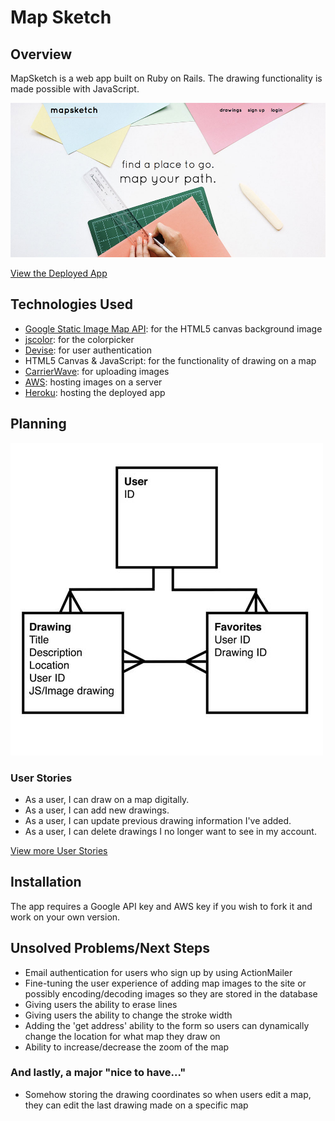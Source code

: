 # Map Sketch

## Overview
MapSketch is a web app built on Ruby on Rails. The drawing functionality is made possible with JavaScript.

[![Screenshot](screenshot.jpg)](https://nameless-castle-46609.herokuapp.com/)

[View the Deployed App](https://nameless-castle-46609.herokuapp.com/)

## Technologies Used
* [Google Static Image Map API](https://developers.google.com/maps/documentation/static-maps/): for the HTML5 canvas background image
* [jscolor](http://jscolor.com/): for the colorpicker
* [Devise](https://github.com/plataformatec/devise): for user authentication
* HTML5 Canvas & JavaScript: for the functionality of drawing on a map
* [CarrierWave](https://github.com/carrierwaveuploader/carrierwave): for uploading images
* [AWS](https://aws.amazon.com/): hosting images on a server
* [Heroku](http://www.heroku.com/): hosting the deployed app


## Planning
![ERD](erd.jpg)

### User Stories
* As a user, I can draw on a map digitally.
* As a user, I can add new drawings.
* As a user, I can update previous drawing information I've added.
* As a user, I can delete drawings I no longer want to see in my account.

[View more User Stories](planning/user_stories.md)

## Installation
The app requires a Google API key and AWS key if you wish to fork it and work on your own version.

## Unsolved Problems/Next Steps
* Email authentication for users who sign up by using ActionMailer
* Fine-tuning the user experience of adding map images to the site or possibly encoding/decoding images so they are stored in the database
* Giving users the ability to erase lines
* Giving users the ability to change the stroke width
* Adding the 'get address' ability to the form so users can dynamically change the location for what map they draw on
* Ability to increase/decrease the zoom of the map

### And lastly, a major "nice to have..."
* Somehow storing the drawing coordinates so when users edit a map, they can edit the last drawing made on a specific map
